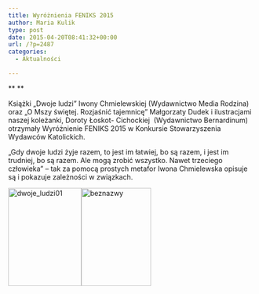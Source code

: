 ```yaml
---
title: Wyróżnienia FENIKS 2015
author: Maria Kulik
type: post
date: 2015-04-20T08:41:32+00:00
url: /?p=2487
categories:
  - Aktualności

---
```

** **

Książki „Dwoje ludzi” Iwony Chmielewskiej (Wydawnictwo Media Rodzina) oraz „O Mszy świętej. Rozjaśnić tajemnicę” Małgorzaty Dudek i ilustracjami naszej koleżanki, Doroty Łoskot- Cichockiej  (Wydawnictwo Bernardinum) otrzymały Wyróżnienie FENIKS 2015 w Konkursie Stowarzyszenia Wydawców Katolickich.

„Gdy dwoje ludzi żyje razem, to jest im łatwiej, bo są razem, i jest im trudniej, bo są razem. Ale mogą zrobić wszystko. Nawet trzeciego człowieka” – tak za pomocą prostych metafor Iwona Chmielewska opisuje są i pokazuje zależności w związkach.

<a href="http://www.ibby.pl/wp-content/uploads/2015/04/dwoje_ludzi01.jpg" rel="lightbox[2487]"><img class="alignnone size-medium wp-image-2488" src="http://www.ibby.pl/wp-content/uploads/2015/04/dwoje_ludzi01-149x200.jpg" alt="dwoje_ludzi01" width="149" height="200" srcset="http://www.ibby.pl/wp-content/uploads/2015/04/dwoje_ludzi01-149x200.jpg 149w, http://www.ibby.pl/wp-content/uploads/2015/04/dwoje_ludzi01-74x100.jpg 74w, http://www.ibby.pl/wp-content/uploads/2015/04/dwoje_ludzi01.jpg 333w" sizes="(max-width: 149px) 100vw, 149px" /></a><a href="http://www.ibby.pl/wp-content/uploads/2015/04/beznazwy.png" rel="lightbox[2487]"><img class="alignnone size-medium wp-image-2489" src="http://www.ibby.pl/wp-content/uploads/2015/04/beznazwy-142x200.png" alt="beznazwy" width="142" height="200" srcset="http://www.ibby.pl/wp-content/uploads/2015/04/beznazwy-142x200.png 142w, http://www.ibby.pl/wp-content/uploads/2015/04/beznazwy-71x100.png 71w, http://www.ibby.pl/wp-content/uploads/2015/04/beznazwy.png 318w" sizes="(max-width: 142px) 100vw, 142px" /></a>

&nbsp;